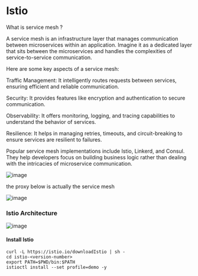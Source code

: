 #  Istio

What is service mesh ?

A service mesh is an infrastructure layer that manages communication between microservices within an application. Imagine it as a dedicated layer that sits between the microservices and handles the complexities of service-to-service communication.

Here are some key aspects of a service mesh:

Traffic Management: It intelligently routes requests between services, ensuring efficient and reliable communication.

Security: It provides features like encryption and authentication to secure communication.

Observability: It offers monitoring, logging, and tracing capabilities to understand the behavior of services.

Resilience: It helps in managing retries, timeouts, and circuit-breaking to ensure services are resilient to failures.

Popular service mesh implementations include Istio, Linkerd, and Consul. They help developers focus on building business logic rather than dealing with the intricacies of microservice communication.

![image](https://github.com/user-attachments/assets/be07ce31-e4df-4a76-a689-af77d5bf7c22)

the proxy below is actually the service mesh

![image](https://github.com/user-attachments/assets/e9980cb8-644c-4370-850d-93c707a1b2a0)

### Istio Architecture

![image](https://github.com/user-attachments/assets/94653910-de4e-491e-aba7-04d959e09560)

#### Install Istio

```
curl -L https://istio.io/downloadIstio | sh -
cd istio-<version-number>
export PATH=$PWD/bin:$PATH
istioctl install --set profile=demo -y
```



